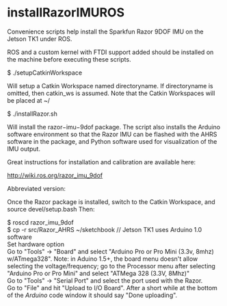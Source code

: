 # installRazorIMUROS

Convenience scripts help install the Sparkfun Razor 9DOF IMU on the Jetson TK1 under ROS.

ROS and a custom kernel with FTDI support added should be installed on the machine before executing these scripts.

$ ./setupCatkinWorkspace <directoryname>

Will setup a Catkin Workspace named directoryname. If directoryname is omitted, then catkin_ws is assumed.
Note that the Catkin Workspaces will be placed at ~/

$ ./installRazor.sh 

Will install the razor−imu−9dof package. The script also installs the Arduino software environment so that the Razor IMU can be flashed with the AHRS software in the package, and Python software used for visualization of the IMU output.

Great instructions for installation and calibration are available here:

http://wiki.ros.org/razor_imu_9dof

Abbreviated version:

Once the Razor package is installed, switch to the Catkin Workspace, and source devel/setup.bash
Then:

$ roscd razor_imu_9dof  
$ cp -r src/Razor_AHRS ~/sketchbook    // Jetson TK1 uses Arduino 1.0 software  
Set hardware option  
Go to "Tools" → "Board" and select "Arduino Pro or Pro Mini (3.3v, 8mhz) w/ATmega328". Note: in Aduino 1.5+, the board menu doesn't allow selecting the voltage/frequency; go to the Processor menu after selecting "Arduino Pro or Pro Mini" and select "ATMega 328 (3.3V, 8Mhz)"  
Go to "Tools" → "Serial Port" and select the port used with the Razor.  
Go to "File" and hit "Upload to I/O Board". After a short while at the bottom of the *Arduino* code window it should say "Done uploading".  




